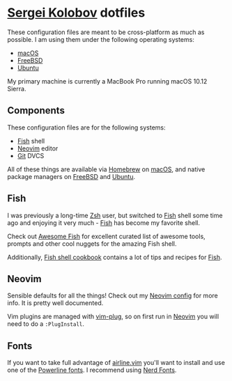 # [Sergei Kolobov][] dotfiles

These configuration files are meant to be cross-platform as much as possible.
I am using them under the following operating systems:

* [macOS][]
* [FreeBSD][]
* [Ubuntu][]

My primary machine is currently a MacBook Pro running macOS 10.12 Sierra.

## Components

These configuration files are for the following systems:

* [Fish][] shell
* [Neovim][] editor
* [Git][] DVCS

All of these things are available via [Homebrew][] on [macOS][], and native
package managers on [FreeBSD][] and [Ubuntu][].

## Fish

I was previously a long-time [Zsh][] user, but switched to [Fish][] shell
some time ago and enjoying it very much - [Fish][] has become my favorite
shell.

Check out [Awesome Fish][] for excellent curated list of awesome tools,
prompts and other cool nuggets for the amazing Fish shell.

Additionally, [Fish shell cookbook][] contains a lot of tips and recipes for
[Fish][].

## Neovim

Sensible defaults for all the things! Check out my [Neovim config][] for more
info. It is pretty well documented.

Vim plugins are managed with [vim-plug][], so on first run in [Neovim][] you
will need to do a `:PlugInstall`.


## Fonts

If you want to take full advantage of [airline.vim][] you'll want to install
and use one of the [Powerline fonts][]. I recommend using [Nerd Fonts][].

[Sergei Kolobov]:	https://github.com/skolobov
[macOS]:			https://www.apple.com/macos/
[FreeBSD]:			https://www.freebsd.org
[Ubuntu]:			https://www.ubuntu.com
[Homebrew]:			http://brew.sh
[Fish]:				http://fishshell.com
[Neovim]:			http://neovim.io
[Git]:				https://git-scm.com
[Zsh]:				http://zsh.org
[Awesome Fish]:		https://github.com/jbucaran/awesome-fish
[Fish shell cookbook]:	https://github.com/jbucaran/fish-shell-cookbook
[Neovim config]:	neovim/init.vim
[vim-plug]:			https://github.com/junegunn/vim-plug
[airline.vim]:		https://github.com/bling/vim-airline
[Powerline fonts]:	https://github.com/Lokaltog/powerline-fonts
[Nerd Fonts]:		http://nerdfonts.com
